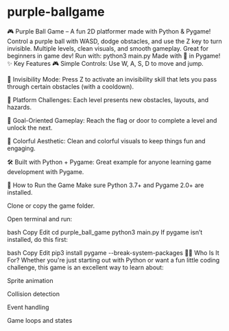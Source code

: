 # purple-ballgame
🎮 Purple Ball Game – A fun 2D platformer made with Python &amp; Pygame! Control a purple ball with WASD, dodge obstacles, and use the Z key to turn invisible. Multiple levels, clean visuals, and smooth gameplay. Great for beginners in game dev! Run with: python3 main.py Made with 💜 in Pygame!
✨ Key Features
🎮 Simple Controls: Use W, A, S, D to move and jump.

🫥 Invisibility Mode: Press Z to activate an invisibility skill that lets you pass through certain obstacles (with a cooldown).

🧱 Platform Challenges: Each level presents new obstacles, layouts, and hazards.

🏁 Goal-Oriented Gameplay: Reach the flag or door to complete a level and unlock the next.

🎨 Colorful Aesthetic: Clean and colorful visuals to keep things fun and engaging.

🛠️ Built with Python + Pygame: Great example for anyone learning game development with Pygame.

🚀 How to Run the Game
Make sure Python 3.7+ and Pygame 2.0+ are installed.

Clone or copy the game folder.

Open terminal and run:

bash
Copy
Edit
cd purple_ball_game
python3 main.py
If pygame isn’t installed, do this first:

bash
Copy
Edit
pip3 install pygame --break-system-packages
🧑‍💻 Who Is It For?
Whether you're just starting out with Python or want a fun little coding challenge, this game is an excellent way to learn about:

Sprite animation

Collision detection

Event handling

Game loops and states
